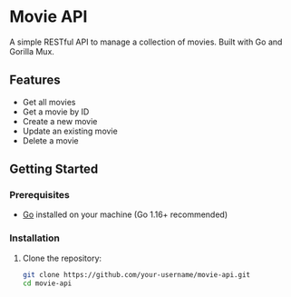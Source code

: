 # Movie API

A simple RESTful API to manage a collection of movies. Built with Go and Gorilla Mux.

## Features

- Get all movies
- Get a movie by ID
- Create a new movie
- Update an existing movie
- Delete a movie

## Getting Started

### Prerequisites

- [Go](https://golang.org/dl/) installed on your machine (Go 1.16+ recommended)

### Installation

1. Clone the repository:

   ```bash
   git clone https://github.com/your-username/movie-api.git
   cd movie-api